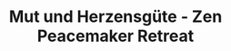 ---
layout: SeminarLayout
title: 'Mut und Herzensgüte - Zen Peacemaker Retreat'
startDate: '12.10.2020'
endDate: '17.10.2020'
descriptionShort: 'Selbst wenn du alle Winkel des Universums aufsuchst, wirst du keinem einzigen Wesen begegnen, das mehr Herzensgüte verdient hätte als du selbst.“'
description: 'Diese Worte von Buddha, im Samyutta Nikaya ermutigen uns, uns selbst liebevoll zu akzeptieren, um unseren Platz in der Ganzheit des Lebens mutig und kraftvoll anzunehmen. Stille, geführte Meditationen und Kreisgespräch werden wir in diesen Tagen üben. Der Kurs ist offen für Neueinsteigende in die Meditation.'
honorar: 'Dana (auf freiwilliger Basis)'
kursgebuehr: '80 €'
unterkunft: '200 €, Aufpreis bei Einzelzimmer'
dozentenbeschreibung: '**Barbara Salaam Wegmüller** wurde von Roshi Bernie Glassman ermächtigt als Zen Meisterin. Roshi Eve Myonen Marko gab ihr Transmission zur Gelübdelehrerin in der Linie der Zen Peacemakers. Barbara ist verheiratet und Mutter von fünf erwachsenen Kindern und Großmutter von drei Enkelkindern.'
website: 'Barbara Salaam Wegmüller'
websiteUrl: 'http://www.peacemaker.ch'
performers: 'Roshi Barbara Salaam Wegmüller'
---